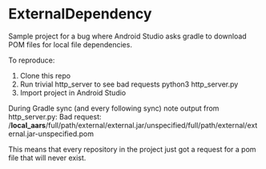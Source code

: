 # ExternalDependency

Sample project for a bug where Android Studio asks gradle to download POM files
for local file dependencies.

To reproduce:
1) Clone this repo
2) Run trivial http_server to see bad requests
   python3 http_server.py
3) Import project in Android Studio

During Gradle sync (and every following sync) note output from http_server.py:
Bad request: /__local_aars__/full/path/external/external.jar/unspecified/full/path/external/external.jar-unspecified.pom

This means that every repository in the project just got a request for
a pom file that will never exist.